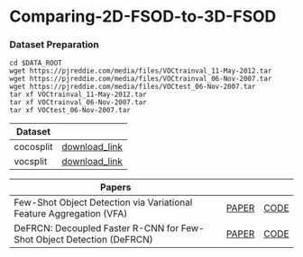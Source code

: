 # Comparing-2D-FSOD-to-3D-FSOD

### Dataset Preparation
```
cd $DATA_ROOT
wget https://pjreddie.com/media/files/VOCtrainval_11-May-2012.tar
wget https://pjreddie.com/media/files/VOCtrainval_06-Nov-2007.tar
wget https://pjreddie.com/media/files/VOCtest_06-Nov-2007.tar
tar xf VOCtrainval_11-May-2012.tar
tar xf VOCtrainval_06-Nov-2007.tar
tar xf VOCtest_06-Nov-2007.tar
```

|Dataset||
| --- |--- |
|cocosplit|[download_link](https://drive.google.com/file/d/1T_cYLxNqYlbnFNJt8IVvT7ZkWb5c0esj/view?usp=sharing)|
|vocsplit|[download_link](https://drive.google.com/file/d/1BpDDqJ0p-fQAFN_pthn2gqiK5nWGJ-1a/view?usp=sharing)|

|Papers| | |
| --- | --- | --- | 
| Few-Shot Object Detection via Variational Feature Aggregation (VFA) | [PAPER](https://arxiv.org/pdf/2301.13411.pdf) | [CODE](https://github.com/csuhan/VFA) | 
| DeFRCN: Decoupled Faster R-CNN for Few-Shot Object Detection (DeFRCN)| [PAPER](https://arxiv.org/pdf/2108.09017.pdf)| [CODE](https://github.com/er-muyue/DeFRCN)|
